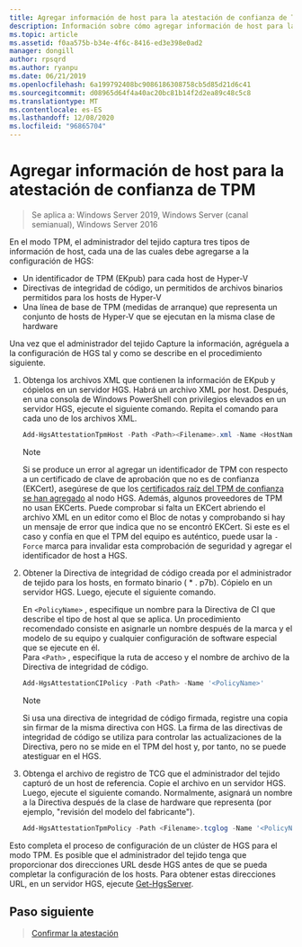 ```yaml
---
title: Agregar información de host para la atestación de confianza de TPM
description: Información sobre cómo agregar información de host para la atestación de confianza de TPM.
ms.topic: article
ms.assetid: f0aa575b-b34e-4f6c-8416-ed3e398e0ad2
manager: dongill
author: rpsqrd
ms.author: ryanpu
ms.date: 06/21/2019
ms.openlocfilehash: 6a199792408bc9086186308758cb5d85d21d6c41
ms.sourcegitcommit: d08965d64f4a40ac20bc81b14f2d2ea89c48c5c8
ms.translationtype: MT
ms.contentlocale: es-ES
ms.lasthandoff: 12/08/2020
ms.locfileid: "96865704"
---
```

# <a name="add-host-information-for-tpm-trusted-attestation"></a>Agregar información de host para la atestación de confianza de TPM

> Se aplica a: Windows Server 2019, Windows Server (canal semianual), Windows Server 2016

En el modo TPM, el administrador del tejido captura tres tipos de información de host, cada una de las cuales debe agregarse a la configuración de HGS:

- Un identificador de TPM (EKpub) para cada host de Hyper-V
- Directivas de integridad de código, un permitidos de archivos binarios permitidos para los hosts de Hyper-V
- Una línea de base de TPM (medidas de arranque) que representa un conjunto de hosts de Hyper-V que se ejecutan en la misma clase de hardware

Una vez que el administrador del tejido Capture la información, agréguela a la configuración de HGS tal y como se describe en el procedimiento siguiente.

1. Obtenga los archivos XML que contienen la información de EKpub y cópielos en un servidor HGS. Habrá un archivo XML por host. Después, en una consola de Windows PowerShell con privilegios elevados en un servidor HGS, ejecute el siguiente comando. Repita el comando para cada uno de los archivos XML.

    ```powershell
    Add-HgsAttestationTpmHost -Path <Path><Filename>.xml -Name <HostName>
    ```

    > [!NOTE]
    > Si se produce un error al agregar un identificador de TPM con respecto a un certificado de clave de aprobación que no es de confianza (EKCert), asegúrese de que los [certificados raíz del TPM de confianza se han agregado](guarded-fabric-install-trusted-tpm-root-certificates.md) al nodo HGS.
    > Además, algunos proveedores de TPM no usan EKCerts.
    > Puede comprobar si falta un EKCert abriendo el archivo XML en un editor como el Bloc de notas y comprobando si hay un mensaje de error que indica que no se encontró EKCert.
    > Si este es el caso y confía en que el TPM del equipo es auténtico, puede usar la `-Force` marca para invalidar esta comprobación de seguridad y agregar el identificador de host a HGS.

2. Obtener la Directiva de integridad de código creada por el administrador de tejido para los hosts, en formato binario ( \* . p7b). Cópielo en un servidor HGS. Luego, ejecute el siguiente comando.

    En `<PolicyName>` , especifique un nombre para la Directiva de CI que describe el tipo de host al que se aplica. Un procedimiento recomendado consiste en asignarle un nombre después de la marca y el modelo de su equipo y cualquier configuración de software especial que se ejecute en él.<br>Para `<Path>` , especifique la ruta de acceso y el nombre de archivo de la Directiva de integridad de código.

    ```powershell
    Add-HgsAttestationCIPolicy -Path <Path> -Name '<PolicyName>'
    ```

    > [!NOTE]
    > Si usa una directiva de integridad de código firmada, registre una copia sin firmar de la misma directiva con HGS.
    > La firma de las directivas de integridad de código se utiliza para controlar las actualizaciones de la Directiva, pero no se mide en el TPM del host y, por tanto, no se puede atestiguar en el HGS.

3. Obtenga el archivo de registro de TCG que el administrador del tejido capturó de un host de referencia. Copie el archivo en un servidor HGS. Luego, ejecute el siguiente comando. Normalmente, asignará un nombre a la Directiva después de la clase de hardware que representa (por ejemplo, "revisión del modelo del fabricante").

    ```powershell
    Add-HgsAttestationTpmPolicy -Path <Filename>.tcglog -Name '<PolicyName>'
    ```

Esto completa el proceso de configuración de un clúster de HGS para el modo TPM. Es posible que el administrador del tejido tenga que proporcionar dos direcciones URL desde HGS antes de que se pueda completar la configuración de los hosts. Para obtener estas direcciones URL, en un servidor HGS, ejecute [Get-HgsServer](/powershell/module/hgsserver/get-hgsserver).

## <a name="next-step"></a>Paso siguiente

> [Confirmar la atestación](guarded-fabric-confirm-hosts-can-attest-successfully.md)
